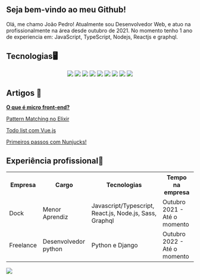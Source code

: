## Seja bem-vindo ao meu Github!

Olá, me chamo João Pedro! Atualmente sou Desenvolvedor Web, e atuo na profissionalmente na área desde outubro de 2021. No momento tenho 1 ano de experiencia em: JavaScript, TypeScript, Nodejs, Reactjs e graphql.

## Tecnologias🖥️
<p align="center">
    <img src="https://img.shields.io/badge/html5%20-%23E34F26.svg?&style=for-the-badge&logo=html5&logoColor=white"/>
    <img src="https://img.shields.io/badge/css3%20-%231572B6.svg?&style=for-the-badge&logo=css3&logoColor=white"/>
    <img src="https://img.shields.io/badge/javascript%20-%23323330.svg?&style=for-the-badge&logo=javascript&logoColor=%23F7DF1E"/>
    <img src="https://img.shields.io/badge/node.js%20-%2343853D.svg?&style=for-the-badge&logo=node.js&logoColor=white"/>
    <img src="https://img.shields.io/badge/elixir%20-%23000000.svg?&style=for-the-badge&logo=elixir&logoColor=D133FF"/>
    <img src="https://img.shields.io/badge/python-%23316192.svg?&style=for-the-badge&logo=python&logoColor=white"/>
    <img src="https://img.shields.io/badge/git%20-%23F05033.svg?&style=for-the-badge&logo=git&logoColor=white"/>
    <img src ="https://img.shields.io/badge/postgres-%23316192.svg?&style=for-the-badge&logo=postgresql&logoColor=white"/>
    <img src="https://img.shields.io/badge/docker%20-%230db7ed.svg?&style=for-the-badge&logo=docker&logoColor=white"/>
</p>

## Artigos 📝   
[**O que é micro front-end?**](https://dev.to/jpbrab0/o-que-e-micro-front-end-4kci)
    
[Pattern Matching no Elixir](https://dev.to/jpbrab0/pattern-matching-no-elixir-1n08)
    
[Todo list com Vue.js](https://dev.to/jpbrab0/fazendo-uma-todo-list-com-vuejs-55p1)
    
[Primeiros passos com Nunjucks!](https://dev.to/jpbrab0/nunjucks-template-engine-1k30)    


## Experiência profissional💼
<table>
    <tr>
        <th>Empresa</th>
        <th>Cargo</th>
        <th>Tecnologias</th>
        <th>Tempo na empresa</th>
    </tr>
    <tr>
        <td>Dock</td>
        <td>Menor Aprendiz</td>
        <td>Javascript/Typescript, React.js, Node.js, Sass, Graphql</td>
        <td>Outubro 2021 - Até o momento</td>
    </tr>
    <tr>
        <td>Freelance</td>
        <td>Desenvolvedor python</td>
        <td>Python e Django</td>
        <td>Outubro 2022 - Até o momento</td>
    </tr>
</table>

![](https://komarev.com/ghpvc/?username=jpbrab0&color=blue&style=flat)
